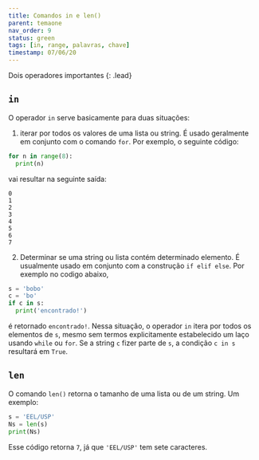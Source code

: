 ```yaml
---
title: Comandos in e len()
parent: temaone
nav_order: 9
status: green
tags: [in, range, palavras, chave]
timestamp: 07/06/20
---
```


Dois operadores importantes
{: .lead}

## `in`

O operador `in` serve basicamente para duas situações:

1. iterar por todos os valores de uma lista ou string. É usado geralmente em conjunto com o comando `for`. Por exemplo, o seguinte código:
```python
for n in range(8):
  print(n)
```
vai resultar na seguinte saída:
```
0
1
2
3
4
5
6
7
```

2. Determinar se uma string ou lista contém determinado elemento. É usualmente usado em conjunto com a construção `if elif else`. Por exemplo no codigo abaixo,
```python
s = 'bobo'
c = 'bo'
if c in s:
  print('encontrado!')
```
é retornado `encontrado!`. Nessa situação, o operador `in` itera por todos os elementos de `s`, mesmo sem termos explicitamente estabelecido um laço usando `while` ou `for`. Se a string `c` fizer parte de `s`, a condição `c in s` resultará em `True`.

## `len`

O comando `len()` retorna o tamanho de uma lista ou de um string. Um exemplo:
```python
s = 'EEL/USP'
Ns = len(s)
print(Ns)
```
Esse código retorna `7`, já que `'EEL/USP'` tem sete caracteres.
